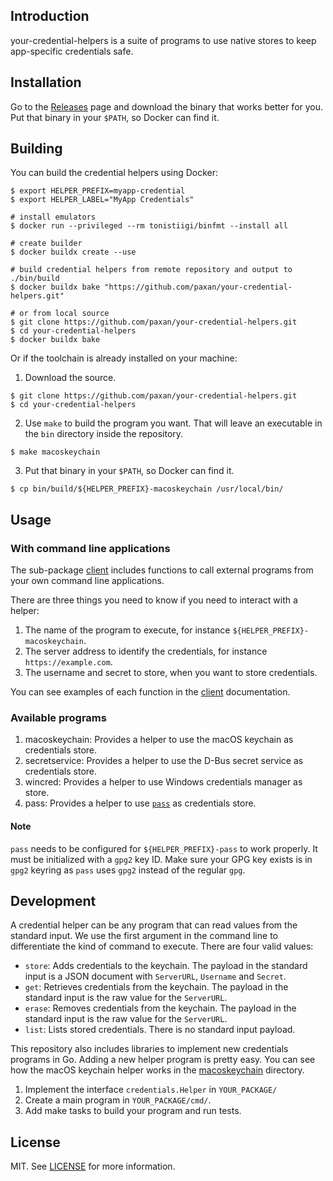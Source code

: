 ## Introduction

your-credential-helpers is a suite of programs to use native stores to keep
app-specific credentials safe.

## Installation

Go to the [Releases](https://github.com/paxan/your-credential-helpers/releases) page and download the binary that works better for you. Put that binary in your `$PATH`, so Docker can find it.

## Building

You can build the credential helpers using Docker:

```shell
$ export HELPER_PREFIX=myapp-credential
$ export HELPER_LABEL="MyApp Credentials"

# install emulators
$ docker run --privileged --rm tonistiigi/binfmt --install all

# create builder
$ docker buildx create --use

# build credential helpers from remote repository and output to ./bin/build
$ docker buildx bake "https://github.com/paxan/your-credential-helpers.git"

# or from local source
$ git clone https://github.com/paxan/your-credential-helpers.git
$ cd your-credential-helpers
$ docker buildx bake
```

Or if the toolchain is already installed on your machine:

1. Download the source.

```shell
$ git clone https://github.com/paxan/your-credential-helpers.git
$ cd your-credential-helpers
```

2.  Use `make` to build the program you want. That will leave an executable in the `bin` directory inside the repository.

```shell
$ make macoskeychain
```

3.  Put that binary in your `$PATH`, so Docker can find it.

```shell
$ cp bin/build/${HELPER_PREFIX}-macoskeychain /usr/local/bin/
```

## Usage

### With command line applications

The sub-package [client](https://godoc.org/github.com/paxan/your-credential-helpers/client) includes
functions to call external programs from your own command line applications.

There are three things you need to know if you need to interact with a helper:

1. The name of the program to execute, for instance `${HELPER_PREFIX}-macoskeychain`.
2. The server address to identify the credentials, for instance `https://example.com`.
3. The username and secret to store, when you want to store credentials.

You can see examples of each function in the [client](https://godoc.org/github.com/paxan/your-credential-helpers/client) documentation.

### Available programs

1. macoskeychain: Provides a helper to use the macOS keychain as credentials store.
2. secretservice: Provides a helper to use the D-Bus secret service as credentials store.
3. wincred: Provides a helper to use Windows credentials manager as store.
4. pass: Provides a helper to use [`pass`](https://www.passwordstore.org/) as credentials store.

#### Note

`pass` needs to be configured for `${HELPER_PREFIX}-pass` to work properly.
It must be initialized with a `gpg2` key ID. Make sure your GPG key exists is in `gpg2` keyring as `pass` uses `gpg2` instead of the regular `gpg`.

## Development

A credential helper can be any program that can read values from the standard input. We use the first argument in the command line to differentiate the kind of command to execute. There are four valid values:

- `store`: Adds credentials to the keychain. The payload in the standard input is a JSON document with `ServerURL`, `Username` and `Secret`.
- `get`: Retrieves credentials from the keychain. The payload in the standard input is the raw value for the `ServerURL`.
- `erase`: Removes credentials from the keychain. The payload in the standard input is the raw value for the `ServerURL`.
- `list`: Lists stored credentials. There is no standard input payload.

This repository also includes libraries to implement new credentials programs in Go. Adding a new helper program is pretty easy. You can see how the macOS keychain helper works in the [macoskeychain](macoskeychain) directory.

1. Implement the interface `credentials.Helper` in `YOUR_PACKAGE/`
2. Create a main program in `YOUR_PACKAGE/cmd/`.
3. Add make tasks to build your program and run tests.

## License

MIT. See [LICENSE](LICENSE) for more information.
